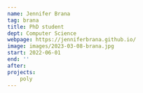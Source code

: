 ```yaml
---
name: Jennifer Brana
tag: brana
title: PhD student
dept: Computer Science
webpage: https://jenniferbrana.github.io/
image: images/2023-03-08-brana.jpg
start: 2022-06-01
end: ''
after:
projects:
    poly
---
```

